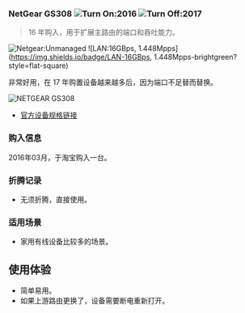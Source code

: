 ### NetGear GS308 ![Turn On:2016](https://img.shields.io/badge/Turn%20On-2016-brightgreen?style=flat-square) ![Turn Off:2017](https://img.shields.io/badge/Turn%20Off-2017-red?style=flat-square)

> 16 年购入，用于扩展主路由的端口和吞吐能力。

![Netgear:Unmanaged](https://img.shields.io/badge/Netgear-Unmanaged-brightgreen?style=flat-square&logo=Netgear) ![LAN:16GBps, 1.448Mpps](https://img.shields.io/badge/LAN-16GBps, 1.448Mpps-brightgreen?style=flat-square)

非常好用，在 17 年购置设备越来越多后，因为端口不足替而替换。

![NETGEAR GS308](https://raw.githubusercontent.com/soulteary/Home-Network-Note/main/deprecate/NetGear%20GS308/netgear-gs308.jpg)

- [官方设备规格链接](https://www.downloads.netgear.com/files/GDC/Unmanaged_Switches/300-Series_Gigabit_DS.pdf)

### 购入信息

2016年03月，于淘宝购入一台。

### 折腾记录

- 无须折腾，直接使用。

### 适用场景

- 家用有线设备比较多的场景。

## 使用体验

- 简单易用。
- 如果上游路由更换了，设备需要断电重新打开。
